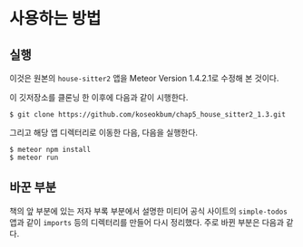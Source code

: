 # 사용하는 방법

## 실행 

이것은 원본의 `house-sitter2` 앱을 Meteor Version 1.4.2.1로 수정해 본 것이다. 


이 깃저장소를 클론닝 한 이후에 다음과 같이 시행한다.


    $ git clone https://github.com/koseokbum/chap5_house_sitter2_1.3.git

그리고 해당 앱 디렉터리로 이동한 다음, 다음을 실행한다.


    $ meteor npm install
    $ meteor run

## 바꾼 부분

책의 앞 부분에 있는 저자 부록 부분에서 설명한 미티어 공식 사이트의 `simple-todos` 앱과 같이 `imports` 등의 디렉터리를 만들어 다시 정리했다. 주로 바뀐 부분은 다음과 같다. 
